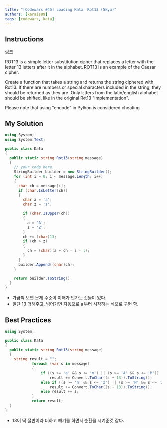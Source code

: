 ```yaml
---
title: "[Codewars #45] Loading Kata: Rot13 (5kyu)"
authors: [karais89]
tags: [codewars, kata]
---
```


## Instructions

[링크](https://www.codewars.com/kata/530e15517bc88ac656000716/train/csharp)

ROT13 is a simple letter substitution cipher that replaces a letter with the letter 13 letters after it in the alphabet. ROT13 is an example of the Caesar cipher.

Create a function that takes a string and returns the string ciphered with Rot13. If there are numbers or special characters included in the string, they should be returned as they are. Only letters from the latin/english alphabet should be shifted, like in the original Rot13 "implementation".

Please note that using "encode" in Python is considered cheating.

## My Solution

```csharp
using System;
using System.Text;

public class Kata
{
  public static string Rot13(string message)
  {
    // your code here
    StringBuilder builder = new StringBuilder();
    for (int i = 0; i < message.Length; i++)
    {
      char ch = message[i];
      if (char.IsLetter(ch))
      {
        char a = 'a';
        char z = 'z';

        if (char.IsUpper(ch))
        {
          a = 'A';
          z = 'Z';
        }
        ch += (char)13;
        if (ch > z)
        {
          ch = (char)(a + ch - z - 1);
        }
      }
      builder.Append((char)ch);
    }

    return builder.ToString();
  }
}
```

- 가끔씩 보면 문제 수준이 이해가 안가는 것들이 있다.
- 일단 13 더해주고, 넘어가면 자동으로 a 부터 시작하는 식으로 구현 함.


## Best Practices

```csharp
using System;

public class Kata
{
  public static string Rot13(string message)
  {
    string result = "";
            foreach (var s in message)
            {
                if ((s >= 'a' && s <= 'm') || (s >= 'A' && s <= 'M'))
                    result += Convert.ToChar((s + 13)).ToString();
                else if ((s >= 'n' && s <= 'z') || (s >= 'N' && s <= 'Z'))
                    result += Convert.ToChar((s - 13)).ToString();
                else result += s;
            }
            return result;
  }
}
```

- 13이 딱 절반이라 더하고 빼기를 하면서 순환을 시켜준것 같다.